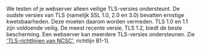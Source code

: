 We testen of je webserver alleen veilige TLS-versies ondersteunt. De oudste versies van TLS (namelijk SSL 1.0, 2.0 en 3.0) bevatten ernstige kwetsbaarheden. Deze moeten daarom worden vermeden. TLS 1.0 en 1.1 zijn voldoende veilig. De meest recente versie, TLS 1.2, biedt de beste bescherming. Een webserver kan meerdere TLS-versies ondersteunen. Zie ['TLS-richtlijnen van NCSC'](https://www.ncsc.nl/actueel/whitepapers/ict-beveiligingsrichtlijnen-voor-transport-layer-security-tls.html), richtlijn B1-1].

